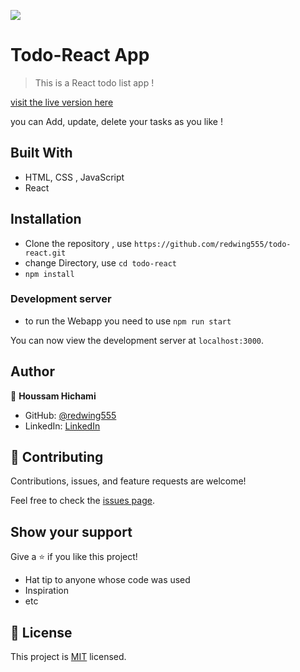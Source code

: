 ![](https://img.shields.io/badge/Microverse-blueviolet)

# Todo-React App

> This is a React todo list app !

 [visit the live version here](https://redwing555.github.io/todo-react/)



you can Add, update, delete your tasks as you like ! 

## Built With

- HTML, CSS , JavaScript 
- React

## Installation

- Clone the repository , use  `https://github.com/redwing555/todo-react.git` 
- change Directory, use `cd todo-react`
- `npm install`


### Development server
- to run the Webapp you need to use `npm run start`

You can now view the development server at `localhost:3000`.


## Author

👤 **Houssam Hichami**


- GitHub: [@redwing555](https://github.com/redwing555)
- LinkedIn: [LinkedIn](https://www.linkedin.com/in/houssam-hichami-a0aab7175/)

## 🤝 Contributing

Contributions, issues, and feature requests are welcome!

Feel free to check the [issues page](https://github.com/redwing555/todo-react/issues).

## Show your support

Give a ⭐️ if you like this project!
- Hat tip to anyone whose code was used
- Inspiration
- etc

## 📝 License

This project is [MIT](./MIT.md) licensed.
